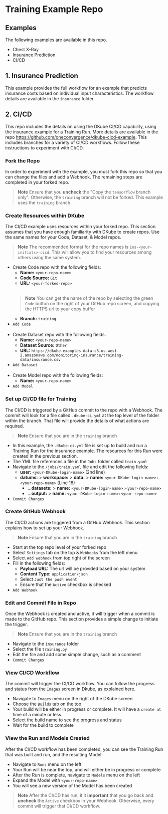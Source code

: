 # Training Example Repo

## Examples

 The following examples are available in this repo.

 - Chest X-Ray
 - Insurance Prediction
 - CI/CD

## 1. Insurance Prediction

 This example provides the full workflow for an example that predicts insurance costs based on individual input characteristics.  The workflow details are available in the `insurance` folder.

## 2. CI/CD

 This repo includes the details on using the DKube CI/CD capability, using the insurance example for a Training Run.  More details are available in the repo https://github.com/oneconvergence/dkube-cicd-example.  This includes branches for a variety of CI/CD workflows.  Follow these instructions to experiment with CI/CD.  
 
### Fork the Repo

 In order to experiment with the example, you must fork this repo so that you can change the files and add a Webhook.  The remaining steps are completed in your forked repo.
 
> **Note** Ensure that you **uncheck** the "Copy the `tensorflow` branch only".  Otherwise, the `training` branch will not be forked.  This example uses the `training` branch.

### Create Resources within DKube

 The CI/CD example uses resources within your forked repo.  This section assumes that you have enough familiarity with DKube to create repos.  Use the same names for your Code, Dataset, & Model repos.

 > **Note** The recommended format for the repo names is `ins-<your-initials>-cicd`.  This will allow you to find your resources among others using the same system.

 - Create Code repo with the following fields:
   - **Name:** `<your-repo-name>`
   - **Code Source:** `Git`
   - **URL:** `<your-forked-repo>` <br><br>
   > **Note** You can get the name of the repo by selecting the green `Code` button on the right of your GitHub repo screen, and copying the HTTPS url to your copy buffer
   - **Branch:** `training`
- `Add Code` <br><br>
- Create Dataset repo with the following fields:
  - **Name:** `<your-repo-name>`
  - **Dataset Source:** `Other`
  - **URL:** `https://dkube-examples-data.s3.us-west-2.amazonaws.com/monitoring-insurance/training-data/insurance.csv`
- `Add Dataset` <br> <br>
- Create Model repo with the following fields:
  - **Name:** `<your-repo-name>`
- `Add Model`

### Set up CI/CD file for Training

 The CI/CD is triggered by a GitHub commit to the repo with a Webhook.  The commit will look for a file called `.dkube-ci.yml` at the top level of the folder within the branch.  That file will provide the details of what actions are required.
 
 > **Note** Ensure that you are in the `training` branch

  - In this example, the `.dkube-ci.yml` file is set up to build and run a Training Run for the insurance example.  The resources for this Run were created in the previous section.
  - The YML file references a file in the `Jobs` folder called `train.yaml`
  - Navigate to the `/jobs/train.yaml` file and edit the following fields:
    - **user:** `<your-DKube-login-name>`  (2nd line)
    - **datums:** > **workspace:** > **data:** > **name:** `<your-DKube-login-name>:<your-repo-name>`  (Line 18)
      - ...**datasets:** > **name:** `<your-DKube-login-name>:<your-repo-name>`
      - ...**output:** > **name:** `<your-DKube-login-name>:<your-repo-name>`
  - `Commit Changes`

### Create GitHub Webhook

 The CI/CD actions are triggered from a GitHub Webhook.  This section explains how to set up your Webhook.
 
 > **Note** Ensure that you are in the `training` branch

 - Start at the top repo level of your forked repo
 - Select `Settings` tab on the top & `Webhooks` from the left menu
 - Select `Add webhook` from top right of the screen
 - Fill in the following fields:
   - **Payload URL:** The url will be provided based on your system
   - **Content Type:** `application/json`
   - Select `Just the push event`
   - Ensure that the `Active` checkbox is checked
 - `Add Webhook`

### Edit and Commit File in Repo

 Once the Webhook is created and active, it will trigger when a commit is made to the GitHub repo.  This section provides a simple change to initiate the trigger.

 > **Note** Ensure that you are in the `training` branch

 - Navigate to the `insurance` folder
 - Select the file `training.py`
 - Edit the file and add some simple change, such as a comment
 - `Commit Changes`
 
 ### View CI/CD Workflow

  The commit will trigger the CI/CD workflow.  You can follow the progress and status from the `Images` screen in Dkube, as explained here.

  - Navigate to `Images` menu on the right of the DKube screen
  - Choose the `Builds` tab on the top
  - Your build will be either in progress or complete.  It will have a `create at` time of a minute or less.
  - Select the build name to see the progress and status
  - Wait for the build to complete

### View the Run and Models Created

 After the CI/CD workflow has been completed, you can see the Training Run that was built and run, and the resulting Model.

 - Navigate to `Runs` menu on the left
 - Your Run will be near the top, and will either be in progress or complete
 - After the Run is complete, navigate to `Models` menu on the left
 - Expand the Model with `<your-repo-name>`
 - You will see a new version of the Model has been created

 > **Note** After the CI/CD has run, it it **important** that you go back and **uncheck** the `Active` checkbox in your Webhook.  Otherwise, every commit will trigger that CI/CD workflow.

